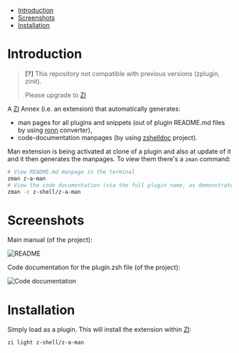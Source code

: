 - [Introduction](#introduction)
- [Screenshots](#screenshots)
- [Installation](#installation)

# Introduction

> **[?]**
> This repository not compatible with previous versions (zplugin, zinit).
>
> Please upgrade to [ZI](https://github.com/z-shell-zi)

A [ZI](https://github.com/z-shell/zi) Annex (i.e. an extension) that automatically generates:

- man pages for all plugins and snippets (out of plugin README.md files by
  using [ronn](https://github.com/rtomayko/ronn) converter),
- code-documentation manpages (by using
  [zshelldoc](https://github.com/z-shell/zshelldoc) project).

Man extension is being activated at clone of a plugin and also at update of it
and it then generates the manpages. To view them there's a `zman` command:

```zsh
# View README.md manpage in the terminal
zman z-a-man
# View the code documentation (via the full plugin name, as demonstrated)
zman -c z-shell/z-a-man
```

# Screenshots

Main manual (of the project):

![README](https://raw.githubusercontent.com/z-shell/z-a-man/main/images/zman-readme.png)

Code documentation for the plugin.zsh file (of the project):

![Code documentation](https://raw.githubusercontent.com/z-shell/z-a-man/main/images/zman-cd.png)

# Installation

Simply load as a plugin. This will install the extension within [ZI](https://github.com/z-shell/zi):

```zsh
zi light z-shell/z-a-man
```
